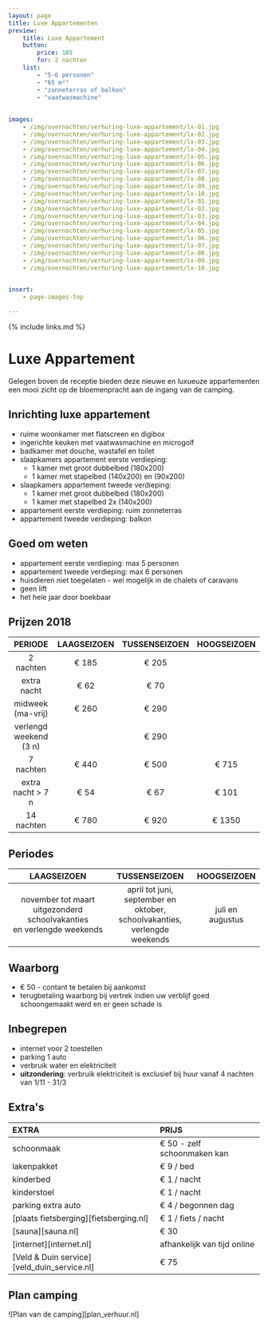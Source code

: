 ```yaml
---
layout: page
title: Luxe Appartementen
preview: 
    title: Luxe Appartement
    button:
        price: 185
        for: 2 nachten
    list:
        - "5-6 personen"
        - "65 m²"
        - "zonneterras of balkon"
        - "vaatwasmachine"
        
        
images:
    - /img/overnachten/verhuring-luxe-appartement/lx-01.jpg
    - /img/overnachten/verhuring-luxe-appartement/lx-02.jpg
    - /img/overnachten/verhuring-luxe-appartement/lx-03.jpg
    - /img/overnachten/verhuring-luxe-appartement/lx-04.jpg
    - /img/overnachten/verhuring-luxe-appartement/lx-05.jpg
    - /img/overnachten/verhuring-luxe-appartement/lx-06.jpg
    - /img/overnachten/verhuring-luxe-appartement/lx-07.jpg
    - /img/overnachten/verhuring-luxe-appartement/lx-08.jpg
    - /img/overnachten/verhuring-luxe-appartement/lx-09.jpg
    - /img/overnachten/verhuring-luxe-appartement/lx-10.jpg
    - /img/overnachten/verhuring-luxe-appartement/lx-01.jpg
    - /img/overnachten/verhuring-luxe-appartement/lx-02.jpg
    - /img/overnachten/verhuring-luxe-appartement/lx-03.jpg
    - /img/overnachten/verhuring-luxe-appartement/lx-04.jpg
    - /img/overnachten/verhuring-luxe-appartement/lx-05.jpg
    - /img/overnachten/verhuring-luxe-appartement/lx-06.jpg
    - /img/overnachten/verhuring-luxe-appartement/lx-07.jpg
    - /img/overnachten/verhuring-luxe-appartement/lx-08.jpg
    - /img/overnachten/verhuring-luxe-appartement/lx-09.jpg
    - /img/overnachten/verhuring-luxe-appartement/lx-10.jpg
    

insert:
    - page-images-top

---
```



{% include links.md %}

# Luxe Appartement

Gelegen boven de receptie bieden deze nieuwe en luxueuze appartementen een mooi zicht op de bloemenpracht aan de ingang van de camping. 

## Inrichting luxe appartement

- ruime woonkamer met flatscreen en digibox
- ingerichte keuken met vaatwasmachine en microgolf
- badkamer met douche, wastafel en toilet
- slaapkamers appartement eerste verdieping:
    - 1 kamer met groot dubbelbed (180x200)
    - 1 kamer met stapelbed (140x200) en (90x200)
- slaapkamers appartement tweede verdieping:
    - 1 kamer met groot dubbelbed (180x200)
    - 1 kamer met stapelbed 2x (140x200)
- appartement eerste verdieping: ruim zonneterras
- appartement tweede verdieping: balkon

    
## Goed om weten

- appartement eerste verdieping: max 5 personen
- appartement tweede verdieping: max 6 personen
- huisdieren niet toegelaten - wel mogelijk in de chalets of caravans
- geen lift
- het hele jaar door boekbaar

## Prijzen 2018


PERIODE             | LAAGSEIZOEN | TUSSENSEIZOEN | HOOGSEIZOEN |
:------------------:|:-----------:|:-------------:|:-----------:|
2 nachten           |€ 185        |€ 205          |       
extra nacht         |€ 62         |€ 70          |           
midweek (ma-vrij)   |€ 260        |€ 290          |
verlengd weekend (3 n)   |             |€ 290          |
7 nachten           |€ 440        |€ 500          | € 715
extra nacht > 7 n    |€ 54         |€ 67           | € 101
14 nachten          |€ 780        |€ 920          | € 1350

## Periodes

LAAGSEIZOEN           |TUSSENSEIZOEN      |    HOOGSEIZOEN|
:--------------------:|:-----------------:|:-------------:|
november tot maart<br>uitgezonderd schoolvakanties <br>en verlengde weekends | april tot juni, <br>september en oktober, <br>schoolvakanties, <br>verlengde weekends   | juli en augustus

## Waarborg

- € 50 - contant te betalen bij aankomst
- terugbetaling waarborg bij vertrek indien uw verblijf goed schoongemaakt werd en er geen schade is 

## Inbegrepen
- internet voor 2 toestellen
- parking 1 auto
- verbruik water en elektriciteit 
- **uitzondering**: verbruik elektriciteit is exclusief bij huur vanaf 4 nachten van 1/11 - 31/3

## Extra's

EXTRA               | PRIJS 
:-------------------|:-----------|
schoonmaak          | € 50 - zelf schoonmaken kan
lakenpakket         | € 9 / bed
kinderbed           | € 1 / nacht
kinderstoel         | € 1 / nacht
parking extra auto      | € 4 / begonnen dag
[plaats fietsberging][fietsberging.nl]| € 1 / fiets / nacht
[sauna][sauna.nl]   | € 30
[internet][internet.nl]| afhankelijk van tijd online
[Veld & Duin service][veld_duin_service.nl]| € 75 


## Plan camping

![Plan van de camping][plan_verhuur.nl]